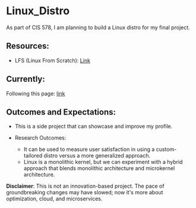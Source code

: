 # Linux_Distro

As part of CIS 578, I am planning to build a Linux distro for my final project.

## Resources:
* LFS (Linux From Scratch): [Link](https://www.linuxfromscratch.org/)

## Currently:
Following this page: [link](https://www.linuxfromscratch.org/lfs/)

## Outcomes and Expectations:

* This is a side project that can showcase and improve my profile.

* Research Outcomes: 
    - It can be used to measure user satisfaction in using a custom-tailored distro versus a more generalized approach.
    - Linux is a monolithic kernel, but we can experiment with a hybrid approach that blends monolithic architecture and microkernel architecture.

**Disclaimer**: This is not an innovation-based project. The pace of groundbreaking changes may have slowed; now it's more about optimization, cloud, and microservices.

